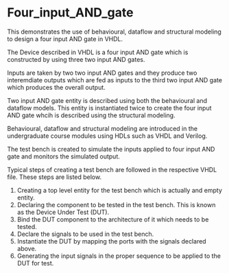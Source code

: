 # Four_input_AND_gate
 This demonstrates the use of behavioural, dataflow and structural modeling to design a four input AND gate in VHDL.

The Device described in VHDL is a four input AND gate which is constructed by using three two input AND gates.

Inputs are taken by two two input AND gates and they produce two interemdiate outputs which are fed as inputs to the third two input AND gate which produces the overall output.

Two input AND gate entity is described using both the behavioural and dataflow models. This entity is instantiated twice to create the four input AND gate whcih is described using the structural modeling.

Behavioural, dataflow and structural modeling are introduced in the undergraduate course modules using HDLs such as VHDL and Verilog.

The test bench is created to simulate the inputs applied to four input AND gate and monitors the simulated output.

Typical steps of creating a test bench are followed in the respective VHDL file. These steps are listed below.
  01. Creating a top level entity for the test bench which is actually and empty entity.
  02. Declaring the component to be tested in the test bench. This is known as the Device Under Test (DUT).
  03. Bind the DUT component to the architecture of it which needs to be tested.
  04. Declare the signals to be used in the test bench.
  05. Instantiate the DUT by mapping the ports with the signals declared above.
  06. Generating the input signals in the proper sequence to be applied to the DUT for test.
